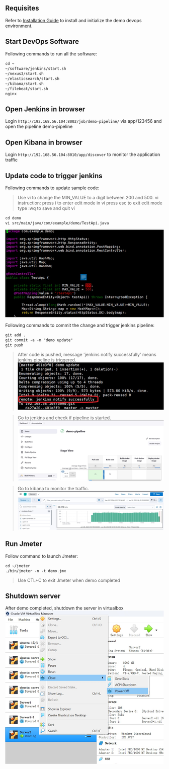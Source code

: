
## Requisites
Refer to [Installation Guide](Installation.md) to install and initialize the demo devops environment.

## Start DevOps Software
Following commands to run all the software:
```
cd ~
~/software/jenkins/start.sh
~/nexus3/start.sh
~/elasticsearch/start.sh
~/kibana/start.sh
~/filebeat/start.sh
nginx
```

## Open Jenkins in browser
Login ```http://192.168.56.104:8002/job/demo-pipeline/``` via app/123456 and open the pipeline demo-pipeline

## Open Kibana in browser
Login ```http://192.168.56.104:8010/app/discover``` to monitor the application traffic

## Update code to trigger jenkins
Following commands to update sample code:
> Use vi to change the MIN_VALUE to a digit between 200 and 500.
> vi instruction:
> press i to enter edit mode in vi 
> press esc to exit edit mode 
> type :wq to save and quit vi
```
cd demo
vi src/main/java/com/example/demo/TestApi.java 
```
![](./assets/Code-1.jpg)

Following commands to commit the change and trigger jenkins pipeline:
```
git add .
git commit -a -m "demo update"
git push 
```
> After code is pushed, message 'jenkins notify successfully' means jenkins pipeline is triggered.
![](./assets/Code-2.jpg)

> Go to jenkins and check if pipeline is started.
![](./assets/Pipeline-1.jpg)

> Go to kibana to monitor the traffic.
![](./assets/Traffic-1.jpg)


## Run Jmeter
Follow command to launch Jmeter:
```
cd ~/jmeter
./bin/jmeter -n -t demo.jmx 
```
> Use CTL+C to exit Jmeter when demo completed

## Shutdown server
After demo completed, shutdown the server in virtualbox
![](./assets/Shutdown.jpg)
